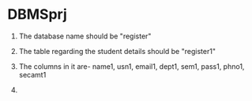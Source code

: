 # DBMSprj


1) The database name should be "register"
2) The table regarding the student details should be "register1"
3) The columns in it are- 
    name1,
    usn1,
    email1,
    dept1,
    sem1,
    pass1,
    phno1,
    secamt1
    
4)


